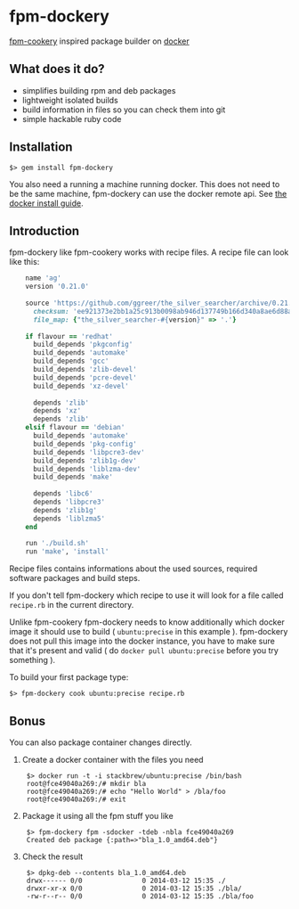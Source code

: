 fpm-dockery
======================

[fpm-cookery](https://github.com/bernd/fpm-cookery) inspired package builder on [docker](https://docker.io)

What does it do?
-----------------

- simplifies building rpm and deb packages
- lightweight isolated builds
- build information in files so you can check them into git
- simple hackable ruby code

Installation
-----------------

    $> gem install fpm-dockery

You also need a running a machine running docker. This does not need to be the same machine, fpm-dockery can 
use the docker remote api. See [the docker install guide](https://www.docker.io/gettingstarted/?#h_installation).

Introduction
---------------

fpm-dockery like fpm-cookery works with recipe files. A recipe file can look like this:

```ruby
    name 'ag'
    version '0.21.0'
    
    source 'https://github.com/ggreer/the_silver_searcher/archive/0.21.0.tar.gz',
      checksum: 'ee921373e2bb1a25c913b0098ab946d137749b166d340a8ae6d88a554940a793',
      file_map: {"the_silver_searcher-#{version}" => '.'}
    
    if flavour == 'redhat'
      build_depends 'pkgconfig'
      build_depends 'automake'
      build_depends 'gcc'
      build_depends 'zlib-devel'
      build_depends 'pcre-devel'
      build_depends 'xz-devel'
      
      depends 'zlib'
      depends 'xz'
      depends 'zlib'
    elsif flavour == 'debian'
      build_depends 'automake'
      build_depends 'pkg-config'
      build_depends 'libpcre3-dev'
      build_depends 'zlib1g-dev'
      build_depends 'liblzma-dev'
      build_depends 'make'
      
      depends 'libc6'
      depends 'libpcre3'
      depends 'zlib1g'
      depends 'liblzma5'
    end
    
    run './build.sh'
    run 'make', 'install'
```

Recipe files contains informations about the used sources, required software packages and build steps.

If you don't tell fpm-dockery which recipe to use it will look for a file called `recipe.rb` in the current directory.

Unlike fpm-cookery fpm-dockery needs to know additionally which docker image it should use to build ( `ubuntu:precise` in this example ). 
fpm-dockery does not pull this image into the docker instance, you have to make sure that it's present and valid ( do `docker pull ubuntu:precise` before you try something ).

To build your first package type:

    $> fpm-dockery cook ubuntu:precise recipe.rb




Bonus
-------------------------

You can also package container changes directly.

1. Create a docker container with the files you need

        $> docker run -t -i stackbrew/ubuntu:precise /bin/bash
        root@fce49040a269:/# mkdir bla
        root@fce49040a269:/# echo "Hello World" > /bla/foo
        root@fce49040a269:/# exit

2. Package it using all the fpm stuff you like

        $> fpm-dockery fpm -sdocker -tdeb -nbla fce49040a269
        Created deb package {:path=>"bla_1.0_amd64.deb"}

3. Check the result

        $> dpkg-deb --contents bla_1.0_amd64.deb
        drwx------ 0/0               0 2014-03-12 15:35 ./
        drwxr-xr-x 0/0               0 2014-03-12 15:35 ./bla/
        -rw-r--r-- 0/0               0 2014-03-12 15:35 ./bla/foo
